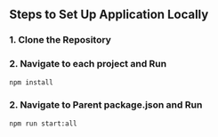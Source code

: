## Steps to Set Up Application Locally

### 1. Clone the Repository

### 2. Navigate to each project and Run

```bash
npm install
```

### 2. Navigate to Parent package.json and Run

```bash
npm run start:all
```
